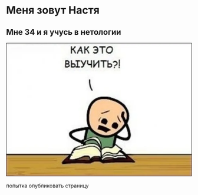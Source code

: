 # Меня зовут Настя

## Мне 34 и я учусь в нетологии

![учусь](342342.png)

попытка опубликовать страницу